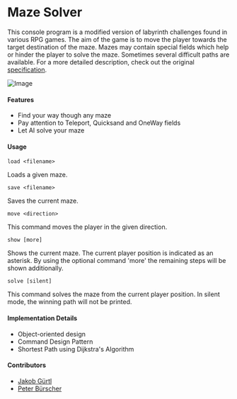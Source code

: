 # Maze Solver
This console program is a modified version of labyrinth challenges found in various RPG games. The aim of the game is to move the player towards the target destination of the maze. Mazes may contain special fields which help or hinder the player to solve the maze. Sometimes several difficult paths are available.  For a more detailed description, check out the original [specification](https://palme.iicm.tugraz.at/wiki/SEP).

![Image](https://s31.postimg.org/4ek24dmfv/maze.gif)

#### Features
* Find your way though any maze
* Pay attention to Teleport, Quicksand and OneWay fields
* Let AI solve your maze

#### Usage
    load <filename>
Loads a given maze.

    save <filename>
Saves the current maze.

    move <direction>
This command moves the player in the given direction.

    show [more]
Shows the current maze. The current player position is indicated as an asterisk. By using the optional command 'more' the remaining steps will be shown additionally.

    solve [silent]
This command solves the maze from the current player position. In silent mode, the winning path will not be printed.

#### Implementation Details
* Object-oriented design
* Command Design Pattern
* Shortest Path using Dijkstra's Algorithm

#### Contributors
* [Jakob Gürtl](https://github.com/jguertl)
* [Peter Bürscher](https://github.com/petbuer)
